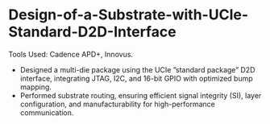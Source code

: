 # Design-of-a-Substrate-with-UCIe-Standard-D2D-Interface


Tools Used: Cadence APD+, Innovus.

 - Designed a multi-die package using the UCIe ”standard package” D2D interface, integrating JTAG, I2C, and 16-bit
 GPIO with optimized bump mapping.
 - Performed substrate routing, ensuring efficient signal integrity (SI), layer configuration, and manufacturability for
 high-performance communication.
